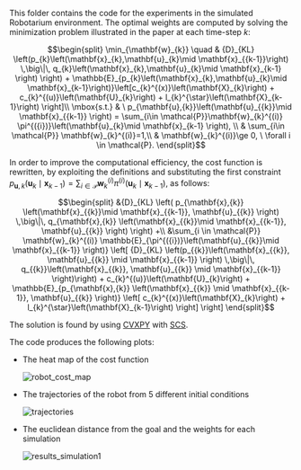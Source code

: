This folder contains the code for the experiments in the simulated Robotarium environment.
The optimal weights are computed by solving the minimization problem illustrated in the paper at each time-step $k$:
```math
\begin{split}
    \min_{\mathbf{w}_{k}} \quad & {D}_{KL} \left(p_{k}\left(\mathbf{x}_{k},\mathbf{u}_{k}\mid \mathbf{x}_{{k-1}}\right) \,\big\|\, q_{k}\left(\mathbf{x}_{k},\mathbf{u}_{k}\mid \mathbf{x}_{k-1} \right) \right) + \mathbb{E}_{p_{k}\left(\mathbf{x}_{k},\mathbf{u}_{k}\mid \mathbf{x}_{k-1}\right)}\left[c_{k}^{(x)}\left(\mathbf{X}_{k}\right) + c_{k}^{(u)}\left(\mathbf{U}_{k}\right) + l_{k}^{\star}\left(\mathbf{X}_{k-1}\right) \right]\\
    \mbox{s.t.} & \ p_{\mathbf{u},{k}}\left(\mathbf{u}_{{k}}\mid \mathbf{x}_{{k-1}} \right)  = \sum_{i\in \mathcal{P}}\mathbf{w}_{k}^{(i)} \pi^{({i})}\left(\mathbf{u}_{k}\mid \mathbf{x}_{k-1} \right), \\
    & \sum_{i\in \mathcal{P}}  \mathbf{w}_{k}^{(i)}=1,\\ 
    &  \mathbf{w}_{k}^{(i)}\ge 0, \ \forall i \in \mathcal{P}.
\end{split}
```
In order to improve the computational efficiency, the cost function is rewritten, by exploiting the definitions and substituting the first constraint $` p_{\mathbf{u},{k}}\left(\mathbf{u}_{{k}}\mid \mathbf{x}_{{k-1}} \right)  = \sum_{i\in \mathcal{P}}\mathbf{w}_{k}^{(i)} \pi^{({i})}\left(\mathbf{u}_{k}\mid \mathbf{x}_{k-1} \right) `$, as follows:
```math
\begin{split}
&{D}_{KL} \left( p_{\mathbf{x},{k}} \left(\mathbf{x}_{{k}}\mid \mathbf{x}_{{k-1}}, \mathbf{u}_{{k}} \right)  \,\big\|\,   q_{\mathbf{x},{k}} \left(\mathbf{x}_{{k}}\mid \mathbf{x}_{{k-1}}, \mathbf{u}_{{k}} \right) \right) +\\
&\sum_{i \in \mathcal{P}} \mathbf{w}_{k}^{(i)} \mathbb{E}_{\pi^{({i})}\left(\mathbf{u}_{{k}}\mid \mathbf{x}_{{k-1}} \right)} \left[
    {D}_{KL} \left(p_{{k}}\left(\mathbf{x}_{{k}}, \mathbf{u}_{{k}} \mid \mathbf{x}_{{k-1}} \right) \,\big\|\, q_{{k}}\left(\mathbf{x}_{{k}}, \mathbf{u}_{{k}} \mid \mathbf{x}_{{k-1}} \right)\right)
    + c_{k}^{(u)}\left(\mathbf{U}_{k}\right)
    + \mathbb{E}_{p_{\mathbf{x},{k}} \left(\mathbf{x}_{{k}} \mid \mathbf{x}_{{k-1}}, \mathbf{u}_{{k}} \right)} \left[ c_{k}^{(x)}\left(\mathbf{X}_{k}\right) + l_{k}^{\star}\left(\mathbf{X}_{k-1}\right) \right]
\right]
\end{split}
```
The solution is found by using [CVXPY](https://www.cvxpy.org) with [SCS](https://www.cvxgrp.org/scs/).

The code produces the following plots:
  - The heat map of the cost function
   
    ![robot_cost_map](https://github.com/user-attachments/assets/e1d1d6f3-8cc5-453c-982d-80ee2df929b3)

  - The trajectories of the robot from 5 different initial conditions
    
    ![trajectories](https://github.com/user-attachments/assets/c09ff9d0-84a6-45e9-8803-fdd341e796ef)

  - The euclidean distance from the goal and the weights for each simulation

    ![results_simulation1](https://github.com/user-attachments/assets/a4dded87-9dcc-4b4c-9e41-eaea42ce5b0e)

    
